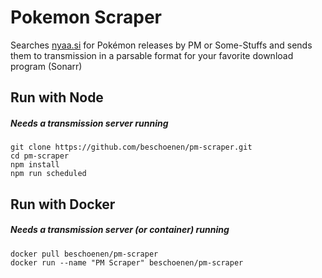 # Pokemon Scraper

Searches [nyaa.si](https://nyaa.si) for Pokémon releases by PM or Some-Stuffs and sends them to transmission in a parsable format for your favorite download program (Sonarr)

## Run with Node

##### Needs a transmission server running

```
git clone https://github.com/beschoenen/pm-scraper.git
cd pm-scraper
npm install
npm run scheduled
```

## Run with Docker

##### Needs a transmission server (or container) running

```
docker pull beschoenen/pm-scraper
docker run --name "PM Scraper" beschoenen/pm-scraper
```
